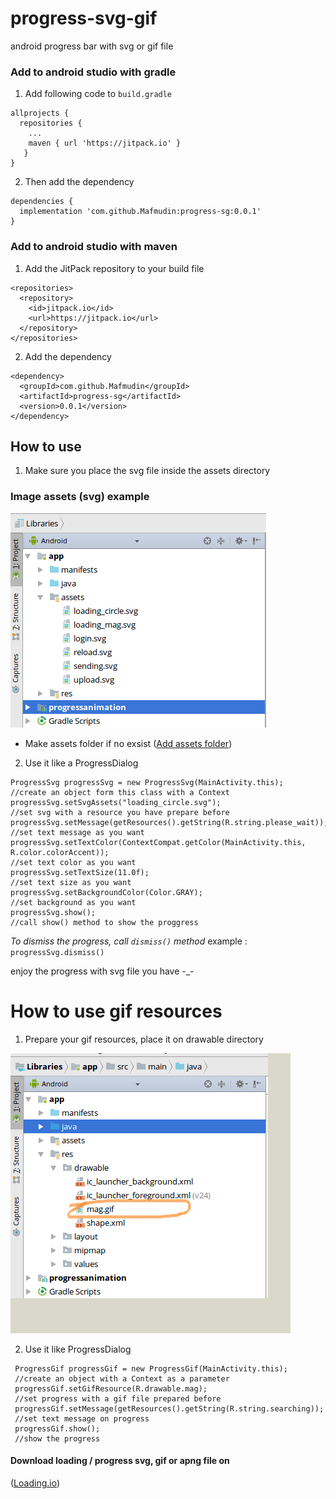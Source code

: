 # progress-svg-gif
android progress bar with svg or gif file

### Add to android studio with gradle
1. Add following code to ```build.gradle```
```
allprojects {
  repositories {
    ...
    maven { url 'https://jitpack.io' }
   }
}
```
2. Then add the dependency
```
dependencies {
  implementation 'com.github.Mafmudin:progress-sg:0.0.1'
}
```


### Add to android studio with maven
1. Add the JitPack repository to your build file
```
<repositories>
  <repository>
    <id>jitpack.io</id>
    <url>https://jitpack.io</url>
  </repository>
</repositories>
```
2. Add the dependency
```
<dependency>
  <groupId>com.github.Mafmudin</groupId>
  <artifactId>progress-sg</artifactId>
  <version>0.0.1</version>
</dependency>
```

## How to use
1. Make sure you place the svg file inside the assets directory
### Image assets (svg) example
<img src='https://github.com/Mafmudin/myassets/blob/master/images/assets.png?raw=true' alt="Image assets (svg) example"/>

* Make assets folder if no exsist (<a href='https://stackoverflow.com/questions/26706843/adding-an-assets-folder-in-android-studio?utm_medium=organic&utm_source=google_rich_qa&utm_campaign=google_rich_qa'>Add assets folder</a>)

2. Use it like a ProgressDialog
```
ProgressSvg progressSvg = new ProgressSvg(MainActivity.this);
//create an object form this class with a Context
progressSvg.setSvgAssets("loading_circle.svg");
//set svg with a resource you have prepare before
progressSvg.setMessage(getResources().getString(R.string.please_wait));
//set text message as you want
progressSvg.setTextColor(ContextCompat.getColor(MainActivity.this, R.color.colorAccent));
//set text color as you want
progressSvg.setTextSize(11.0f);
//set text size as you want
progressSvg.setBackgroundColor(Color.GRAY);
//set background as you want
progressSvg.show();
//call show() method to show the proggress
```

*To dismiss the progress, call ```dismiss()``` method*
example : ```progressSvg.dismiss()```

enjoy the progress with svg file you have -_-


# How to use gif resources
1. Prepare your gif resources, place it on drawable directory 
<img src='https://github.com/Mafmudin/myassets/blob/master/images/gif.png?raw=true' alt="place it on drawable directory"/>

2. Use it like ProgressDialog
```
 ProgressGif progressGif = new ProgressGif(MainActivity.this);
 //create an object with a Context as a parameter
 progressGif.setGifResource(R.drawable.mag);
 //set progress with a gif file prepared before
 progressGif.setMessage(getResources().getString(R.string.searching));
 //set text message on progress
 progressGif.show();
 //show the progress
```

#### Download loading / progress svg, gif or apng file on
([Loading.io](https://loading.io/))
